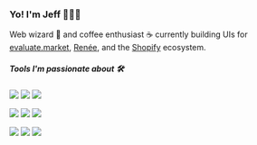 ### Yo! I'm Jeff 👨🏻‍💻


Web wizard 🧙 and coffee enthusiast ☕️ currently building UIs for [evaluate.market](https://evaluate.market/), [Renée](https://myrenee.io), and the [Shopify](https://shopify.com/) ecosystem.

##### Tools I'm passionate about 🛠

![](https://img.shields.io/badge/JavaScript-Vue-%2341B883)
![](https://img.shields.io/badge/Vue-Nuxt-%2341B883)
![](https://img.shields.io/badge/Vue-Gridsome-%2341B883)

![](https://img.shields.io/badge/JavaScript-React-%2361DBFB)
![](https://img.shields.io/badge/Shopify-Hydrogen-%234c0cf1)
![](https://img.shields.io/badge/CSS-tailwindcss-%2306B6D4)

![](https://img.shields.io/badge/JavaScript-TypeScript-%232F74C0)
![](https://img.shields.io/badge/JavaScript-Webpack-%2389CEF2)
![](https://img.shields.io/badge/JavaScript-Jest-%2315C213)
